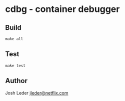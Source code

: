 # cdbg - container debugger

## Build

    make all
    
## Test

    make test

## Author

Josh Leder <jleder@netflix.com>
